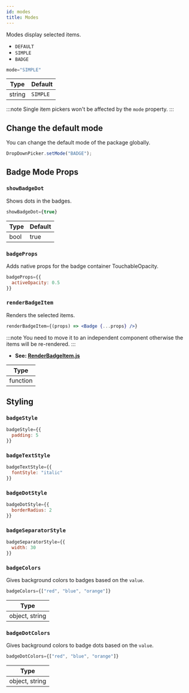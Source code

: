```yaml
---
id: modes
title: Modes
---
```


Modes display selected items.
+ `DEFAULT`
+ `SIMPLE`
+ `BADGE`

```jsx
mode="SIMPLE"
```
| Type     | Default  |
| -------- | -------- |
| string   | `SIMPLE` |

:::note
Single item pickers won't be affected by the `mode` property.
:::

## Change the default mode
You can change the default mode of the package globally.

```jsx
DropDownPicker.setMode("BADGE");
```

## Badge Mode Props
### `showBadgeDot`
Shows dots in the badges.

```jsx
showBadgeDot={true}
```
| Type     | Default  |
| -------- | -------- |
| bool     | true     |

### `badgeProps`
Adds native props for the badge container TouchableOpacity.

```jsx
badgeProps={{
  activeOpacity: 0.5
}}
```

### `renderBadgeItem`
Renders the selected items.

```jsx
renderBadgeItem={(props) => <Badge {...props} />}
```

:::note
You need to move it to an independent component otherwise the items will be re-rendered.
:::
+ **See: [RenderBadgeItem.js](https://github.com/hossein-zare/react-native-dropdown-picker/blob/5.x/src/components/RenderBadgeItem.js)**

| Type     |
| -------- |
| function |

## Styling
### `badgeStyle`
```jsx
badgeStyle={{
  padding: 5
}}
```

### `badgeTextStyle`
```jsx
badgeTextStyle={{
  fontStyle: "italic"
}}
```

### `badgeDotStyle`
```jsx
badgeDotStyle={{
  borderRadius: 2
}}
```

### `badgeSeparatorStyle`
```jsx
badgeSeparatorStyle={{
  width: 30
}}
```

### `badgeColors`
Gives background colors to badges based on the `value`.

```jsx
badgeColors={["red", "blue", "orange"]}
```
| Type     |
| -------- |
| object, string     |

### `badgeDotColors`
Gives background colors to badge dots based on the `value`.

```jsx
badgeDotColors={["red", "blue", "orange"]}
```
| Type     |
| -------- |
| object, string     |